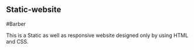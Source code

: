 ## Static-website

#Barber

This is a Static as well as responsive website designed only by using HTML and CSS. 
